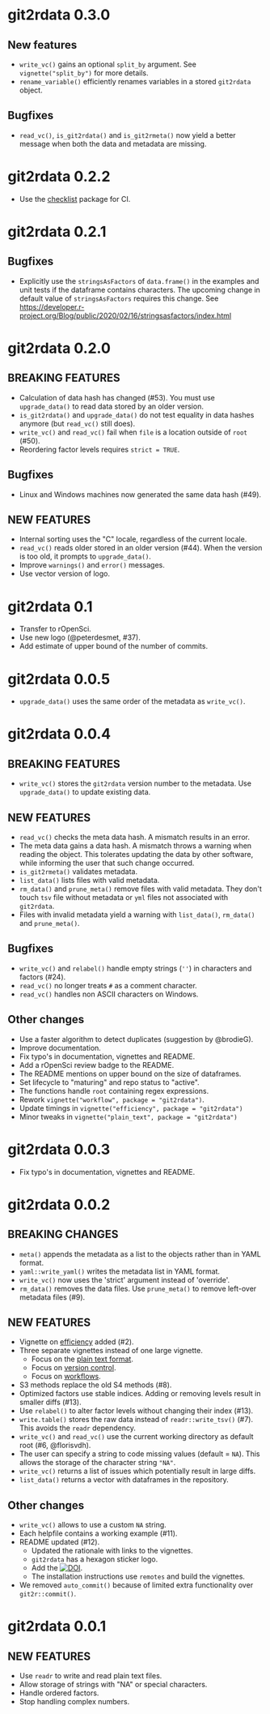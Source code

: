 # git2rdata 0.3.0

## New features

* `write_vc()` gains an optional `split_by` argument.
  See `vignette("split_by")` for more details.
* `rename_variable()` efficiently renames variables in a stored `git2rdata`
  object.

## Bugfixes

* `read_vc()`, `is_git2rdata()` and `is_git2rmeta()` now yield a better message
  when both the data and metadata are missing.


# git2rdata 0.2.2

* Use the [checklist](https://inbo.github.io/checklist) package for CI.

# git2rdata 0.2.1

## Bugfixes

* Explicitly use the `stringsAsFactors` of `data.frame()` in the examples and 
  unit tests if the dataframe contains characters. 
  The upcoming change in default value of `stringsAsFactors` requires this 
  change. 
  See https://developer.r-project.org/Blog/public/2020/02/16/stringsasfactors/index.html

# git2rdata 0.2.0

## BREAKING FEATURES

* Calculation of data hash has changed (#53). 
  You must use `upgrade_data()` to read data stored by an older version.
* `is_git2rdata()` and `upgrade_data()` do not test equality in data hashes 
  anymore (but `read_vc()` still does).
* `write_vc()` and `read_vc()` fail when `file` is a location outside of `root`
  (#50).
* Reordering factor levels requires `strict = TRUE`.

## Bugfixes

* Linux and Windows machines now generated the same data hash (#49).

## NEW FEATURES

* Internal sorting uses the "C" locale, regardless of the current locale.
* `read_vc()` reads older stored in an older version (#44). 
  When the version is too old, it prompts to `upgrade_data()`.
* Improve `warnings()` and `error()` messages.
* Use vector version of logo.

# git2rdata 0.1

* Transfer to rOpenSci.
* Use new logo (@peterdesmet, #37).
* Add estimate of upper bound of the number of commits.

# git2rdata 0.0.5

* `upgrade_data()` uses the same order of the metadata as `write_vc()`.

# git2rdata 0.0.4

## BREAKING FEATURES

* `write_vc()` stores the `git2rdata` version number to the metadata.
  Use `upgrade_data()` to update existing data.

## NEW FEATURES

* `read_vc()` checks the meta data hash. A mismatch results in an error.
* The meta data gains a data hash.
  A mismatch throws a warning when reading the object.
  This tolerates updating the data by other software, while informing the user
  that such change occurred.
* `is_git2rmeta()` validates metadata.
* `list_data()` lists files with valid metadata. 
* `rm_data()` and `prune_meta()` remove files with valid metadata. 
  They don't touch `tsv` file without metadata or `yml` files not associated
  with `git2rdata`.
* Files with invalid metadata yield a warning with `list_data()`, `rm_data()`
  and `prune_meta()`.

## Bugfixes

* `write_vc()` and `relabel()` handle empty strings (`''`) in characters and 
  factors (#24).
* `read_vc()` no longer treats `#` as a comment character.
* `read_vc()` handles non ASCII characters on Windows.

## Other changes

* Use a faster algorithm to detect duplicates (suggestion by @brodieG). 
* Improve documentation.
* Fix typo's in documentation, vignettes and README.
* Add a rOpenSci review badge to the README.
* The README mentions on upper bound on the size of dataframes.
* Set lifecycle to "maturing" and repo status to "active".
* The functions handle `root` containing regex expressions.
* Rework `vignette("workflow", package = "git2rdata")`.
* Update timings in `vignette("efficiency", package = "git2rdata")`
* Minor tweaks in `vignette("plain_text", package = "git2rdata")`

# git2rdata 0.0.3

* Fix typo's in documentation, vignettes and README.

# git2rdata 0.0.2

## BREAKING CHANGES

* `meta()` appends the metadata as a list to the objects rather than in YAML
  format.
* `yaml::write_yaml()` writes the metadata list in YAML format.
* `write_vc()` now uses the 'strict' argument instead of 'override'.
* `rm_data()` removes the data files. Use `prune_meta()` to remove left-over
  metadata files (#9).

## NEW FEATURES

* Vignette on [efficiency](https://ropensci.github.io/git2rdata/articles/efficiency.html) added (#2).
* Three separate vignettes instead of one large vignette.
    * Focus on the [plain text format](https://ropensci.github.io/git2rdata/articles/plain_text.html).
    * Focus on [version control](https://ropensci.github.io/git2rdata/articles/version_control.html).
    * Focus on [workflows](https://ropensci.github.io/git2rdata/articles/workflow.html).
* S3 methods replace the old S4 methods (#8).
* Optimized factors use stable indices. Adding or removing levels result in
  smaller diffs (#13).
* Use `relabel()` to alter factor levels without changing their index (#13).
* `write.table()` stores the raw data instead of `readr::write_tsv()` (#7).
  This avoids the `readr` dependency.
* `write_vc()` and `read_vc()` use the current working directory as default root
  (#6, @florisvdh).
* The user can specify a string to code missing values (default = `NA`).
  This allows the storage of the character string `"NA"`.
* `write_vc()` returns a list of issues which potentially result in large diffs.
* `list_data()` returns a vector with dataframes in the repository.

## Other changes

* `write_vc()` allows to use a custom `NA` string.
* Each helpfile contains a working example (#11).
* README updated (#12).
    * Updated the rationale with links to the vignettes.
    * `git2rdata` has a hexagon sticker logo.
    * Add the [![DOI](https://zenodo.org/badge/147685405.svg)](https://zenodo.org/badge/latestdoi/147685405).
    * The installation instructions use `remotes` and build the vignettes.
* We removed `auto_commit()` because of limited extra functionality over
  `git2r::commit()`.

# git2rdata 0.0.1

## NEW FEATURES

* Use `readr` to write and read plain text files.
* Allow storage of strings with "NA" or special characters.
* Handle ordered factors.
* Stop handling complex numbers.
